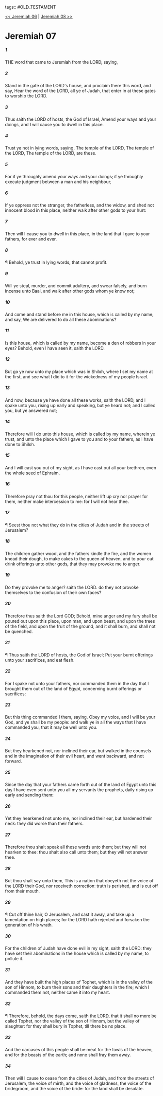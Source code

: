 tags:: #OLD_TESTAMENT

[<< Jeremiah 06](OLD_TESTAMENT/24_Jeremiah/Jeremiah_06.md) | [Jeremiah 08 >>](OLD_TESTAMENT/24_Jeremiah/Jeremiah_08.md)

# Jeremiah 07

##### 1

THE word that came to Jeremiah from the LORD, saying,

##### 2

Stand in the gate of the LORD's house, and proclaim there this word, and say, Hear the word of the LORD, all ye of Judah, that enter in at these gates to worship the LORD.

##### 3

Thus saith the LORD of hosts, the God of Israel, Amend your ways and your doings, and I will cause you to dwell in this place.

##### 4

Trust ye not in lying words, saying, The temple of the LORD, The temple of the LORD, The temple of the LORD, are these.

##### 5

For if ye throughly amend your ways and your doings; if ye throughly execute judgment between a man and his neighbour;

##### 6

If ye oppress not the stranger, the fatherless, and the widow, and shed not innocent blood in this place, neither walk after other gods to your hurt:

##### 7

Then will I cause you to dwell in this place, in the land that I gave to your fathers, for ever and ever.

##### 8

¶ Behold, ye trust in lying words, that cannot profit.

##### 9

Will ye steal, murder, and commit adultery, and swear falsely, and burn incense unto Baal, and walk after other gods whom ye know not;

##### 10

And come and stand before me in this house, which is called by my name, and say, We are delivered to do all these abominations?

##### 11

Is this house, which is called by my name, become a den of robbers in your eyes? Behold, even I have seen it, saith the LORD.

##### 12

But go ye now unto my place which was in Shiloh, where I set my name at the first, and see what I did to it for the wickedness of my people Israel.

##### 13

And now, because ye have done all these works, saith the LORD, and I spake unto you, rising up early and speaking, but ye heard not; and I called you, but ye answered not;

##### 14

Therefore will I do unto this house, which is called by my name, wherein ye trust, and unto the place which I gave to you and to your fathers, as I have done to Shiloh.

##### 15

And I will cast you out of my sight, as I have cast out all your brethren, even the whole seed of Ephraim.

##### 16

Therefore pray not thou for this people, neither lift up cry nor prayer for them, neither make intercession to me: for I will not hear thee.

##### 17

¶ Seest thou not what they do in the cities of Judah and in the streets of Jerusalem?

##### 18

The children gather wood, and the fathers kindle the fire, and the women knead their dough, to make cakes to the queen of heaven, and to pour out drink offerings unto other gods, that they may provoke me to anger.

##### 19

Do they provoke me to anger? saith the LORD: do they not provoke themselves to the confusion of their own faces?

##### 20

Therefore thus saith the Lord GOD; Behold, mine anger and my fury shall be poured out upon this place, upon man, and upon beast, and upon the trees of the field, and upon the fruit of the ground; and it shall burn, and shall not be quenched.

##### 21

¶ Thus saith the LORD of hosts, the God of Israel; Put your burnt offerings unto your sacrifices, and eat flesh.

##### 22

For I spake not unto your fathers, nor commanded them in the day that I brought them out of the land of Egypt, concerning burnt offerings or sacrifices:

##### 23

But this thing commanded I them, saying, Obey my voice, and I will be your God, and ye shall be my people: and walk ye in all the ways that I have commanded you, that it may be well unto you.

##### 24

But they hearkened not, nor inclined their ear, but walked in the counsels and in the imagination of their evil heart, and went backward, and not forward.

##### 25

Since the day that your fathers came forth out of the land of Egypt unto this day I have even sent unto you all my servants the prophets, daily rising up early and sending them:

##### 26

Yet they hearkened not unto me, nor inclined their ear, but hardened their neck: they did worse than their fathers.

##### 27

Therefore thou shalt speak all these words unto them; but they will not hearken to thee: thou shalt also call unto them; but they will not answer thee.

##### 28

But thou shalt say unto them, This is a nation that obeyeth not the voice of the LORD their God, nor receiveth correction: truth is perished, and is cut off from their mouth.

##### 29

¶ Cut off thine hair, O Jerusalem, and cast it away, and take up a lamentation on high places; for the LORD hath rejected and forsaken the generation of his wrath.

##### 30

For the children of Judah have done evil in my sight, saith the LORD: they have set their abominations in the house which is called by my name, to pollute it.

##### 31

And they have built the high places of Tophet, which is in the valley of the son of Hinnom, to burn their sons and their daughters in the fire; which I commanded them not, neither came it into my heart.

##### 32

¶ Therefore, behold, the days come, saith the LORD, that it shall no more be called Tophet, nor the valley of the son of Hinnom, but the valley of slaughter: for they shall bury in Tophet, till there be no place.

##### 33

And the carcases of this people shall be meat for the fowls of the heaven, and for the beasts of the earth; and none shall fray them away.

##### 34

Then will I cause to cease from the cities of Judah, and from the streets of Jerusalem, the voice of mirth, and the voice of gladness, the voice of the bridegroom, and the voice of the bride: for the land shall be desolate.
